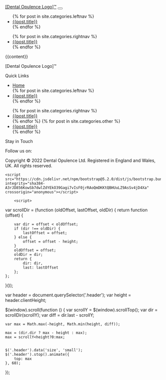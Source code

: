 ---
---
<!doctype html>
<html lang="en">
  <head>
    <meta charset="utf-8">
    <meta name="viewport" content="width=device-width, initial-scale=1">
    <title>{{page.title}}</title>
    <link href="https://cdn.jsdelivr.net/npm/bootstrap@5.2.0/dist/css/bootstrap.min.css" rel="stylesheet" integrity="sha384-gH2yIJqKdNHPEq0n4Mqa/HGKIhSkIHeL5AyhkYV8i59U5AR6csBvApHHNl/vI1Bx" crossorigin="anonymous">
    <link href="/css/styles.css" rel="stylesheet">
    <script src="https://ajax.googleapis.com/ajax/libs/jquery/3.6.0/jquery.min.js"></script>
    <link rel="stylesheet" href="https://cdnjs.cloudflare.com/ajax/libs/font-awesome/4.7.0/css/font-awesome.min.css">
  </head>
  <body>
  <nav class="p-3 navbar header fixed-top navbar-expand-lg bg-light">
  <div class="container-fluid">
    <a class="navbar-brand py-3" href="/index.html">[Dental Opulence Logo]<span class="fs-6 fw-light">&#8482;</span></a>
    <button class="navbar-toggler bg-light" type="button" data-bs-toggle="collapse" data-bs-target="#navbarSupportedContent" aria-controls="navbarSupportedContent" aria-expanded="false" aria-label="Toggle navigation">
      <span class="navbar-toggler-icon"></span>
    </button>
    <div class="collapse navbar-collapse" id="navbarSupportedContent">
      <ul class="navbar-nav me-auto mb-2 mb-lg-0">
      {% for post in site.categories.leftnav %}
        <li class="nav-item">
          <a class="nav-link text-uppercase fw-bold" href="{{post.url}}">{{post.title}}</a>
        </li>
      {% endfor %}
      </ul>
      <ul class="navbar-nav">
      {% for post in site.categories.rightnav %}
        <li class="nav-item">
          <a class="nav-link" href="{{post.url}}">{{post.title}}</a>
        </li>
      {% endfor %}
        </ul>    </div>
  </div>
</nav>
    {{content}}

<div class="container-fluid bg-dark text-white-50 p-5 footer">
    <div class="row g-0">
        <div class="col-sm-12 col-md-3 text-center text-sm-center text-md-start g-0">
            <p class="py-3 text-light">[Dental Opulence Logo]&#8482;</p>
        </div>
        <div class="row col-sm-6 col-md-6 text-center text-md-start g-0 pb-3">
            <p class="text-uppercase fw-bold py-3 text-light">Quick Links</p>
            <div class="col-md-6 g-0">
                <ul class="navbar-nav">
                    <li class="nav-item"><a class="nav-link py-1" href="/index.html">Home</a></li>
                {% for post in site.categories.leftnav %}
                    <li class="nav-item"><a class="nav-link py-1" href="{{post.url}}">{{post.title}}</a></li>
                {% endfor %}
                </ul>
            </div>
            <div class="col-md-6 g-0">
                <ul class="navbar-nav">
                {% for post in site.categories.rightnav %}
                    <li class="nav-item"><a class="nav-link py-1" href="{{post.url}}">{{post.title}}</a></li>
                {% endfor %}
                {% for post in site.categories.other %}
                    <li class="nav-item"><a class="nav-link py-1" href="{{post.url}}">{{post.title}}</a></li>
                {% endfor %}
                </ul>
            </div>
        </div>
        <div class="col-sm-6 col-md-3 text-center text-md-start g-0 pb-3">
            <p class="text-uppercase fw-bold py-3 text-light">Stay in Touch</p>
            <p>Follow us on:</p>
            <p>
                <a href="#" class="fa fa-facebook text-dark text-decoration-none"></a>
                <a href="#" class="fa fa-twitter"></a>
                <a href="#" class="fa fa-google"></a>
                <a href="#" class="fa fa-linkedin"></a>
                <a href="#" class="fa fa-youtube"></a>
                <a href="#" class="fa fa-instagram"></a>
            </p>
        </div>
        <div class="col text-center text-sm-center text-md-start g-0">
            <p class="py-3">Copyright &copy; 2022 Dental Opulence Ltd. Registered in England and Wales, UK. All rights reserved.</p>
        </div>        
    </div>
</div>

    <script src="https://cdn.jsdelivr.net/npm/bootstrap@5.2.0/dist/js/bootstrap.bundle.min.js" integrity="sha384-A3rJD856KowSb7dwlZdYEkO39Gagi7vIsF0jrRAoQmDKKtQBHUuLZ9AsSv4jD4Xa" crossorigin="anonymous"></script>
    
        <script>
var scrollDir = (function (oldOffset, lastOffset, oldDir) {
    return function (offset) {

        var dir = offset < oldOffset;
        if (dir !== oldDir) {
            lastOffset = offset;
        } else {
            offset = offset - height;
        }
        oldOffset = offset;
        oldDir = dir;
        return {
            dir: dir,
            last: lastOffset
        };
    };
}());

var header = document.querySelector('.header');
var height = header.clientHeight;

$(window).scroll(function () {
    var scrollY = $(window).scrollTop();
    var dir = scrollDir(scrollY);
    var diff = dir.last - scrollY;

    var max = Math.max(-height, Math.min(height, diff));
    
    max = (dir.dir ? max - height : max); 
    max = scrollY<height?0:max;
    

    $('.header').data('size', 'small');
    $('.header').stop().animate({
        top: max
    }, 60);


});
        </script>
  </body>
</html>